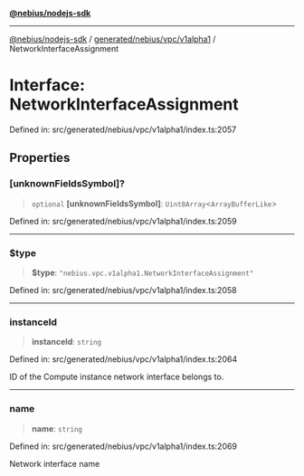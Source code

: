 [**@nebius/nodejs-sdk**](../../../../../README.md)

***

[@nebius/nodejs-sdk](../../../../../README.md) / [generated/nebius/vpc/v1alpha1](../README.md) / NetworkInterfaceAssignment

# Interface: NetworkInterfaceAssignment

Defined in: src/generated/nebius/vpc/v1alpha1/index.ts:2057

## Properties

### \[unknownFieldsSymbol\]?

> `optional` **\[unknownFieldsSymbol\]**: `Uint8Array`\<`ArrayBufferLike`\>

Defined in: src/generated/nebius/vpc/v1alpha1/index.ts:2059

***

### $type

> **$type**: `"nebius.vpc.v1alpha1.NetworkInterfaceAssignment"`

Defined in: src/generated/nebius/vpc/v1alpha1/index.ts:2058

***

### instanceId

> **instanceId**: `string`

Defined in: src/generated/nebius/vpc/v1alpha1/index.ts:2064

ID of the Compute instance network interface belongs to.

***

### name

> **name**: `string`

Defined in: src/generated/nebius/vpc/v1alpha1/index.ts:2069

Network interface name
